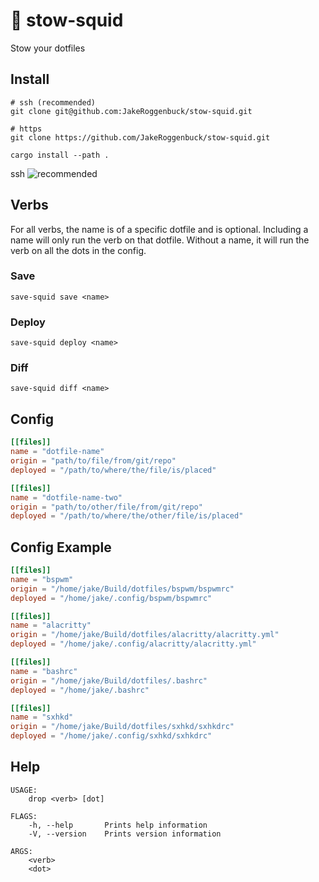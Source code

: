 # 🦑 stow-squid
Stow your dotfiles

## Install
```
# ssh (recommended)
git clone git@github.com:JakeRoggenbuck/stow-squid.git

# https
git clone https://github.com/JakeRoggenbuck/stow-squid.git

cargo install --path .
```
ssh ![recommended](https://docs.github.com/en/get-started/getting-started-with-git/about-remote-repositories)

## Verbs
For all verbs, the name is of a specific dotfile and is optional. Including a name will only run the verb on that dotfile. Without a name, it will run the verb on all the dots in the config.

### Save
```
save-squid save <name>
```

### Deploy
```
save-squid deploy <name>
```

### Diff
```
save-squid diff <name>
```

## Config
```toml
[[files]]
name = "dotfile-name"
origin = "path/to/file/from/git/repo"
deployed = "/path/to/where/the/file/is/placed"

[[files]]
name = "dotfile-name-two"
origin = "path/to/other/file/from/git/repo"
deployed = "/path/to/where/the/other/file/is/placed"
```

## Config Example
```toml
[[files]]
name = "bspwm"
origin = "/home/jake/Build/dotfiles/bspwm/bspwmrc"
deployed = "/home/jake/.config/bspwm/bspwmrc"

[[files]]
name = "alacritty"
origin = "/home/jake/Build/dotfiles/alacritty/alacritty.yml"
deployed = "/home/jake/.config/alacritty/alacritty.yml"

[[files]]
name = "bashrc"
origin = "/home/jake/Build/dotfiles/.bashrc"
deployed = "/home/jake/.bashrc"

[[files]]
name = "sxhkd"
origin = "/home/jake/Build/dotfiles/sxhkd/sxhkdrc"
deployed = "/home/jake/.config/sxhkd/sxhkdrc"

```

## Help
```
USAGE:
    drop <verb> [dot]

FLAGS:
    -h, --help       Prints help information
    -V, --version    Prints version information

ARGS:
    <verb>
    <dot>
```
